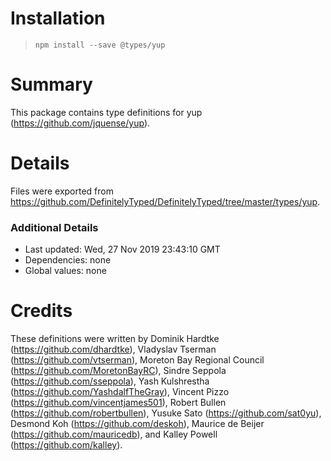 # Installation
> `npm install --save @types/yup`

# Summary
This package contains type definitions for yup (https://github.com/jquense/yup).

# Details
Files were exported from https://github.com/DefinitelyTyped/DefinitelyTyped/tree/master/types/yup.

### Additional Details
 * Last updated: Wed, 27 Nov 2019 23:43:10 GMT
 * Dependencies: none
 * Global values: none

# Credits
These definitions were written by Dominik Hardtke (https://github.com/dhardtke), Vladyslav Tserman (https://github.com/vtserman), Moreton Bay Regional Council (https://github.com/MoretonBayRC), Sindre Seppola (https://github.com/sseppola), Yash Kulshrestha (https://github.com/YashdalfTheGray), Vincent Pizzo (https://github.com/vincentjames501), Robert Bullen (https://github.com/robertbullen), Yusuke Sato (https://github.com/sat0yu), Desmond Koh (https://github.com/deskoh), Maurice de Beijer (https://github.com/mauricedb), and Kalley Powell (https://github.com/kalley).
